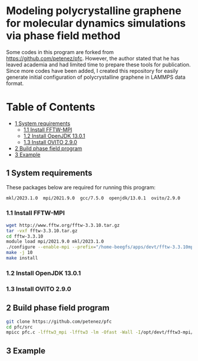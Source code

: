 # Modeling polycrystalline graphene for molecular dynamics simulations via phase field method <!-- omit in toc -->

Some codes in this program are forked from https://github.com/petenez/pfc. However, the author stated that he has leaved academia and had limited time to prepare these tools for publication. Since more codes have been added, I created this repository for easily generate initial configuration of polycrystalline graphene in LAMMPS data format.

# Table of Contents <!-- omit in toc -->
- [1 System requirements](#1-system-requirements)
  - [1.1 Install FFTW-MPI](#11-install-fftw-mpi)
  - [1.2 Install OpenJDK 13.0.1](#12-install-openjdk-1301)
  - [1.3 Install OVITO 2.9.0](#13-install-ovito-290)
- [2 Build phase field program](#2-build-phase-field-program)
- [3 Example](#3-example)


## 1 System requirements

These packages below are required for running this program:
```bash
mkl/2023.1.0  mpi/2021.9.0  gcc/7.5.0  openjdk/13.0.1  ovito/2.9.0
```

### 1.1 Install FFTW-MPI

```bash
wget http://www.fftw.org/fftw-3.3.10.tar.gz
tar -vxf fftw-3.3.10.tar.gz
cd fftw-3.3.10
module load mpi/2021.9.0 mkl/2023.1.0
./configure --enable-mpi --prefix="/home-beegfs/apps/devt/fftw-3.3.10mpi"
make -j 10
make install
```
### 1.2 Install OpenJDK 13.0.1

### 1.3 Install OVITO 2.9.0




## 2 Build phase field program

```bash
git clone https://github.com/petenez/pfc
cd pfc/src
mpicc pfc.c -lfftw3_mpi -lfftw3 -lm -Ofast -Wall -I/opt/devt/fftw3-mpi/include -L/opt/devt/fftw3-mpi/lib -o pfc
```

## 3 Example